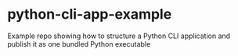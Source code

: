 # python-cli-app-example
Example repo showing how to structure a Python CLI application and publish it as one bundled Python executable

